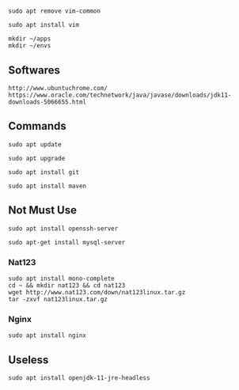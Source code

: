 #

## 
    sudo apt remove vim-common

    sudo apt install vim

    mkdir ~/apps
    mkdir ~/envs

## Softwares


    http://www.ubuntuchrome.com/
    https://www.oracle.com/technetwork/java/javase/downloads/jdk11-downloads-5066655.html

## Commands

    sudo apt update

    sudo apt upgrade
    
    sudo apt install git

    sudo apt install maven
    
## Not Must Use

    sudo apt install openssh-server

    sudo apt-get install mysql-server

### Nat123

    sudo apt install mono-complete
    cd ~ && mkdir nat123 && cd nat123
    wget http://www.nat123.com/down/nat123linux.tar.gz
    tar -zxvf nat123linux.tar.gz

### Nginx 

    sudo apt install nginx

## Useless

    sudo apt install openjdk-11-jre-headless

